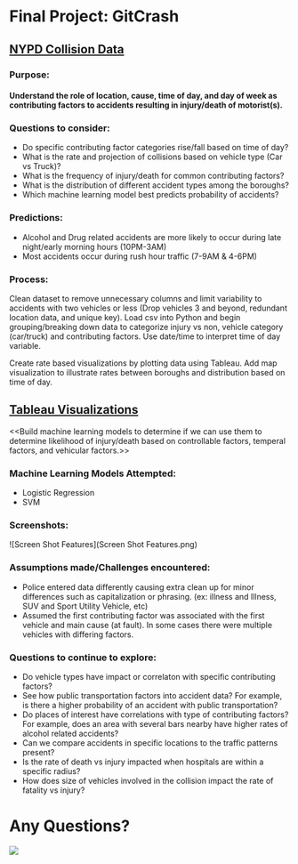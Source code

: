 # Final Project: GitCrash

## [NYPD Collision Data](https://data.cityofnewyork.us/Public-Safety/NYPD-Motor-Vehicle-Collisions/h9gi-nx95)

### Purpose:

#### Understand the role of location, cause, time of day, and day of week as contributing factors to accidents resulting in injury/death of motorist(s).

### Questions to consider:

* Do specific contributing factor categories rise/fall based on time of day?
* What is the rate and projection of collisions based on vehicle type (Car vs Truck)?
* What is the frequency of injury/death for common contributing factors?
* What is the distribution of different accident types among the boroughs?
* Which machine learning model best predicts probability of accidents?

### Predictions:

* Alcohol and Drug related accidents are more likely to occur during late night/early morning hours (10PM-3AM)
* Most accidents occur during rush hour traffic (7-9AM & 4-6PM)


### Process:

Clean dataset to remove unnecessary columns and limit variability to accidents with two vehicles or less (Drop vehicles 3 and beyond, redundant location data, and unique key). Load csv into Python and begin grouping/breaking down data to categorize injury vs non, vehicle category (car/truck) and contributing factors. Use date/time to interpret time of day variable.

Create rate based visualizations by plotting data using Tableau. Add map visualization to illustrate rates between boroughs and distribution based on time of day. 

## **[Tableau Visualizations](https://public.tableau.com/profile/ellen.guerrero#!/vizhome/NYCTrafficData/Story1?publish=yes)**

<<Build machine learning models to determine if we can use them to determine likelihood of injury/death based on controllable factors, temperal factors, and vehicular factors.>>

### Machine Learning Models Attempted:

* Logistic Regression
* SVM

### Screenshots:

![Screen Shot Features](Screen Shot Features.png)
      

### Assumptions made/Challenges encountered:

* Police entered data differently causing extra clean up for minor differences such as capitalization or phrasing. (ex: illness and Illness, SUV and Sport Utility Vehicle, etc)
* Assumed the first contributing factor was associated with the first vehicle and main cause (at fault). In some cases there were multiple vehicles with differing factors. 


### Questions to continue to explore:

* Do vehicle types have impact or correlaton with specific contributing factors?
* See how public transportation factors into accident data? For example, is there a higher probability of an accident with public transportation?
* Do places of interest have correlations with type of contributing factors? For example, does an area with several bars nearby have higher rates of alcohol related accidents?
* Can we compare accidents in specific locations to the traffic patterns present?
* Is the rate of death vs injury impacted when hospitals are within a specific radius?
* How does size of vehicles involved in the collision impact the rate of fatality vs injury?



# Any Questions?
![](https://upload.wikimedia.org/wikipedia/en/b/b5/David_S._Pumpkins_dance.jpg)
